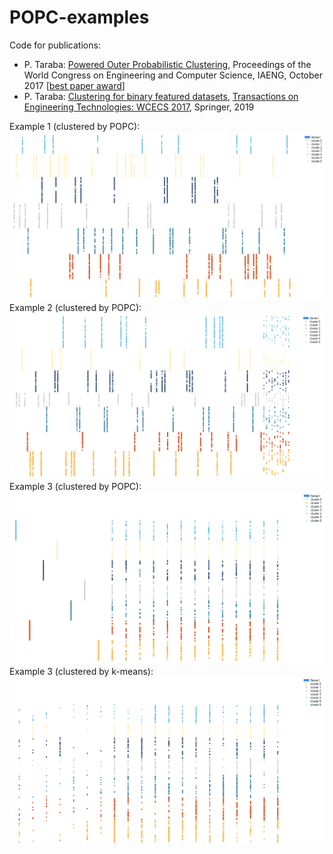 # POPC-examples

Code for publications:
* P. Taraba: [Powered Outer Probabilistic Clustering](http://www.iaeng.org/publication/WCECS2017/WCECS2017_pp394-398.pdf), Proceedings of the World Congress on Engineering and Computer Science, IAENG, October 2017 [[best paper award](http://www.iaeng.org/WCECS2017/awards.html)]
* P. Taraba: [Clustering for binary featured datasets](https://link.springer.com/chapter/10.1007/978-981-13-2191-7_10), [Transactions on Engineering Technologies: WCECS 2017](https://www.springer.com/us/book/9789811321900), Springer, 2019

Example 1 (clustered by POPC):
![Example 1](ex_01.png)
Example 2 (clustered by POPC):
![Example 2](ex_02.png)
Example 3 (clustered by POPC):
![Example 3 popc](ex_03popc.png)
Example 3 (clustered by k-means):
![Example 3 kmeans](ex_03kmeans.png)
